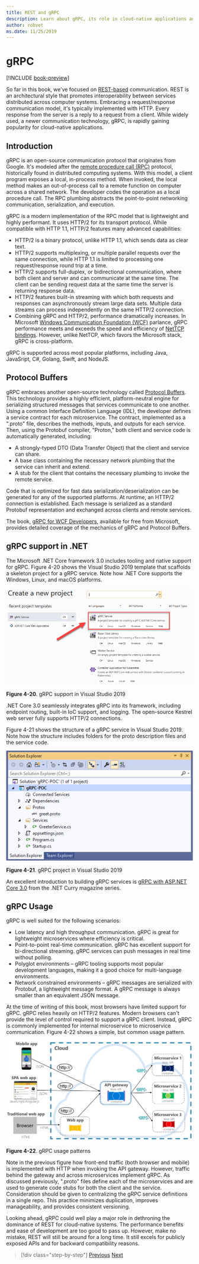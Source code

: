 ```yaml
---
title: REST and gRPC
description: Learn about gRPC, its role in cloud-native applications and how it differs from HTTP REST
author: robvet
ms.date: 11/25/2019
---
```


# gRPC

[!INCLUDE [book-preview](../../../includes/book-preview.md)]

So far in this book, we’ve focused on [REST-based](https://docs.microsoft.com/azure/architecture/best-practices/api-design) communication. REST is an architectural style that promotes interoperability between services distributed across computer systems. Embracing a request/response communication model, it's typically implemented with HTTP. Every response from the server is a reply to a request from a client. While widely used, a newer communication technology, gRPC, is rapidly gaining popularity for cloud-native applications.

## Introduction

gRPC is an open-source communication protocol that originates from Google. It's modeled after the [remote procedure call (RPC)](https://en.wikipedia.org/wiki/Remote_procedure_call) protocol, historically found in distributed computing systems. With this model, a client program exposes a local, in-process method. When invoked, the local method makes an out-of-process call to a remote function on computer across a shared network. The developer codes the operation as a local procedure call. The RPC plumbing abstracts the point-to-point networking communication, serialization, and execution.

gRPC is a modern implementation of the RPC model that is lightweight and highly performant. It uses HTTP/2 for its transport protocol. While compatible with HTTP 1.1, HTTP/2 features many advanced capabilities:


- HTTP/2 is a binary protocol, unlike HTTP 1.1, which sends data as clear text.
- HTTP/2 supports multiplexing, or multiple parallel requests over the same connection, while HTTP 1.1 is limited to processing one request/response round trip at a time.
- HTTP/2 supports full-duplex, or bidirectional communication, where both client and server and can communicate at the same time. The client can be sending request data at the same time the server is returning response data.
- HTTP/2 features built-in streaming with which both requests and responses can asynchronously stream large data sets. Multiple data streams can process independently on the same HTTP/2 connection.
- Combining gRPC and HTTP/2, performance dramatically increases. In Microsoft [Windows Communication Foundation (WCF)](https://docs.microsoft.com/dotnet/framework/wcf/whats-wcf) parlance, gRPC performance meets and exceeds the speed and efficiency of [NetTCP bindings](https://docs.microsoft.com/dotnet/api/system.servicemodel.nettcpbinding?view=netframework-4.8). However, unlike NetTCP, which favors the Microsoft stack, gRPC is cross-platform.

gRPC is supported across most popular platforms, including Java, JavaSript, C#, Golang, Swift, and NodeJS.

## Protocol Buffers

gRPC embraces another open-source technology called [Protocol Buffers](https://developers.google.com/protocol-buffers/docs/overview). This technology provides a highly efficient, platform-neutral engine for serializing structured messages that services communicate to one another. Using a common Interface Definition Language (IDL), the developer defines a service contract for each microservice. The contract, implemented as a ".proto" file, describes the methods, inputs, and outputs for each service. Then, using the Protobuf compiler, "Proton," both client and service code is automatically generated, including:

- A strongly-typed DTO (Data Transfer Object) that the client and service can share.
- A base class containing the necessary network plumbing that the service can inherit and extend.
- A stub for the client that contains the necessary plumbing to invoke the remote service.

Code that is optimized for fast data serialization/deserialization can be generated for any of the supported platforms. At runtime, an HTTP/2 connection is established. Each message is serialized as a standard Protobuf representation and exchanged across clients and remote services.

The book, [gRPC for WCF Developers](https://docs.microsoft.com/dotnet/architecture/grpc-for-wcf-developers/), available for free from Microsoft, provides detailed coverage of the mechanics of gRPC and Protocol Buffers. 

## gRPC support in .NET

The Microsoft .NET Core framework 3.0 includes tooling and native support for gRPC. Figure 4-20 shows the Visual Studio 2019 template that scaffolds a skeleton project for a gRPC service. Note how .NET Core supports the Windows, Linux, and macOS platforms.

![gRPC Support in Visual Studio 2019](./media/visual-studio-2019-grpc-template.png)

**Figure 4-20**. gRPC support in Visual Studio 2019

.NET Core 3.0 seamlessly integrates gRPC into its framework, including endpoint routing, built-in IoC support, and logging. The open-source Kestrel web server fully supports HTTP/2 connections.  

Figure 4-21 shows the structure of a gRPC service in Visual Studio 2019. Note how the structure includes folders for the proto description files and the service code. 

![gRPC project in Visual Studio 2019](./media/grpc-project.png  )

**Figure 4-21**. gRPC project in Visual Studio 2019

An excellent introduction to building gRPC services is [gRPC with ASP.NET Core 3.0](https://www.dotnetcurry.com/aspnet-core/1514/grpc-asp-net-core-3) from the .NET Curry magazine series.

## gRPC Usage

gRPC is well suited for the following scenarios:

- Low latency and high throughput communication. gRPC is great for lightweight microservices where efficiency is critical.
- Point-to-point real-time communication. gRPC has excellent support for bi-directional streaming. gRPC services can push messages in real time without polling.
- Polyglot environments – gRPC tooling supports most popular development languages, making it a good choice for multi-language environments.
- Network constrained environments – gRPC messages are serialized with Protobuf, a lightweight message format. A gRPC message is always smaller than an equivalent JSON message.

At the time of writing of this book, most browsers have limited support for gRPC. gRPC relies heavily on HTTP/2 features. Modern browsers can't provide the level of control required to support a gRPC client. Instead, gRPC is commonly implemented for internal microservice to microservice communication. Figure 4-22 shows a simple, but common usage pattern.

![gRPC Usage Patterns](./media/grpc-usage.png)

**Figure 4-22**. gRPC usage patterns

Note in the previous figure how front-end traffic (both browser and mobile) is implemented with HTTP when invoking the API gateway. However, traffic behind the gateway and across microservices implement gRPC. As discussed previously, ".proto" files define each of the microservices and are used to generate code stubs for both the client and the service. Consideration should be given to centralizing the gRPC service definitions in a single repo. This practice minimizes duplication, improves manageability, and provides consistent versioning.  

Looking ahead, gRPC could well play a major role in dethroning the dominance of REST for cloud-native systems. The performance benefits and ease of development are too good to pass up. However, make no mistake, REST will still be around for a long time. It still excels for publicly exposed APIs and for backward compatibility reasons.

>[!div class="step-by-step"] 
>[Previous](service-to-service-communication.md)
>[Next](service-mesh-communication-infrastructure.md)
